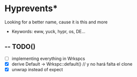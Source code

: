 # Hyprevents\*

Looking for a better name, cause it is this and more

- Keywords: eww, yuck, hypr, os, DE...

## -- TODO()

- [ ] implementing everything in Wrkspcs
- [x] derive Default -> Wrkspc::default() // y no hará falta el clone
- [x] unwrap instead of expect

